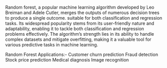 Random forest, a popular machine learning algorithm developed by Leo Breiman and Adele Cutler, merges the outputs of numerous decision trees to produce a single outcome. suitable for both classification and regression tasks.
Its widespread popularity stems from its user-friendly nature and adaptability, enabling it to tackle both classification and regression problems effectively. The algorithm’s strength lies in its ability to handle complex datasets and mitigate overfitting, making it a valuable tool for various predictive tasks in machine learning.

Random Forest Applications:- 
Customer churn prediction 
Fraud detection
Stock price prediction 
Medical diagnosis 
Image recognition
